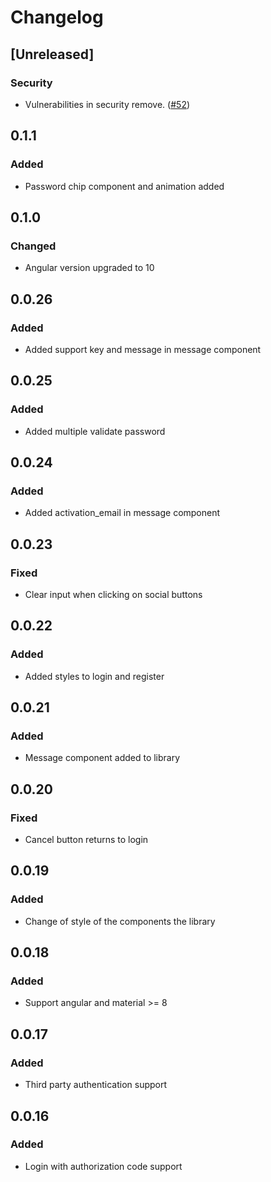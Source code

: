 # Changelog

## [Unreleased]

### Security

-   Vulnerabilities in security remove. ([#52](https://github.com/reyesoft/ngx-auth/pull/52))

## 0.1.1

### Added

-   Password chip component and animation added

## 0.1.0

### Changed

-   Angular version upgraded to 10

## 0.0.26

### Added

-   Added support key and message in message component

## 0.0.25

### Added

-   Added multiple validate password

## 0.0.24

### Added

-   Added activation_email in message component

## 0.0.23

### Fixed

-   Clear input when clicking on social buttons

## 0.0.22

### Added

-   Added styles to login and register

## 0.0.21

### Added

-   Message component added to library

## 0.0.20

### Fixed

-   Cancel button returns to login

## 0.0.19

### Added

-   Change of style of the components the library

## 0.0.18

### Added

-   Support angular and material >= 8

## 0.0.17

### Added

-   Third party authentication support

## 0.0.16

### Added

-   Login with authorization code support
